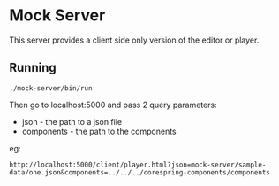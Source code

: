 # Mock Server

This server provides a client side only version of the editor or player.

## Running

    ./mock-server/bin/run

Then go to localhost:5000 and pass 2 query parameters:

* json - the path to a json file
* components - the path to the components

eg:

    http://localhost:5000/client/player.html?json=mock-server/sample-data/one.json&components=../../../corespring-components/components

